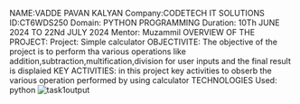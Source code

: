 NAME:VADDE PAVAN KALYAN
Company:CODETECH IT SOLUTIONS
ID:CT6WDS250
Domain: PYTHON PROGRAMMING
Duration: 10Th JUNE 2024 TO 22Nd JULY 2024
Mentor: Muzammil
OVERVIEW OF THE PROJECT:
Project: Simple calculator
OBJECTIVITE:
The objective of the project is to perform tha various operations like addition,subtraction,multification,division for user inputs and the final result is displaied
KEY ACTIVITIES:
in this project key activities to obserb the various operation performed by using calculator 
TECHNOLOGIES Used:
python 
![task1output](https://github.com/vaddepavan22/CODETECH-TASK1/assets/172257178/27edde46-86f8-4334-95fe-8245bb8511fd)

